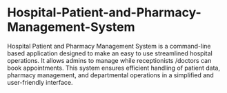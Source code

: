 # Hospital-Patient-and-Pharmacy-Management-System 
Hospital Patient and Pharmacy Management System is a
command-line based application designed to make an easy to
use streamlined hospital operations. It allows admins to
manage while receptionists /doctors can book appointments.
This system ensures efficient handling of patient data,
pharmacy management, and departmental operations in a
simplified and user-friendly interface.
